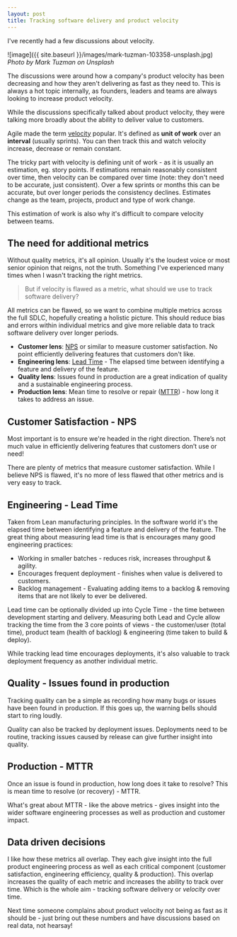 ```yaml
---
layout: post
title: Tracking software delivery and product velocity
---
```


I've recently had a few discussions about velocity. 

![image]({{ site.baseurl }}/images/mark-tuzman-103358-unsplash.jpg)
*Photo by Mark Tuzman on Unsplash*

The discussions were around how a company's product velocity has been decreasing and how they aren't delivering as fast as they need to. This is always a hot topic internally, as founders, leaders and teams are always looking to increase product velocity. 

While the discussions specifically talked about product velocity, they were talking more broadly about the ability to deliver value to customers. 

Agile made the term [velocity](https://en.wikipedia.org/wiki/Velocity_(software_development)) popular. It's defined as **unit of work** over an **interval** (usually sprints). You can then track this and watch velocity increase, decrease or remain constant.

The tricky part with velocity is defining unit of work - as it is usually an estimation, eg. story points. If estimations remain reasonably consistent over time, then velocity can be compared over time (note: they don't need to be accurate, just consistent). Over a few sprints or months this can be accurate, but over longer periods the consistency declines. Estimates change as the team, projects, product and type of work change. 

This estimation of work is also why it's difficult to compare velocity between teams. 

## The need for additional metrics

Without quality metrics, it's all opinion. Usually it's the loudest voice or most senior opinion that reigns, not the truth. Something I've experienced many times when I wasn't tracking the right metrics.

> But if velocity is flawed as a metric, what should we use to track software delivery?

All metrics can be flawed, so we want to combine multiple metrics across the full SDLC, hopefully creating a holistic picture. This should reduce bias and errors within individual metrics and give more reliable data to track software delivery over longer periods. 

- **Customer lens**: [NPS](https://en.wikipedia.org/wiki/Net_Promoter) or similar to measure customer satisfaction. No point efficiently delivering features that customers don't like.
- **Engineering lens**: [Lead Time](https://en.wikipedia.org/wiki/Lead_time) - The elapsed time between identifying a feature and delivery of the feature.
- **Quality lens**: Issues found in production are a great indication of quality and a sustainable engineering process.
- **Production lens**: Mean time to resolve or repair ([MTTR](https://en.wikipedia.org/wiki/Mean_time_to_repair)) - how long it takes to address an issue. 

## Customer Satisfaction - NPS

Most important is to ensure we're headed in the right direction. There’s not much value in efficiently delivering features that customers don’t use or need! 

There are plenty of metrics that measure customer satisfaction. While I believe NPS is flawed, it's no more of less flawed that other metrics and is very easy to track.

## Engineering - Lead Time

Taken from Lean manufacturing principles. In the software world it's the elapsed time between identifying a feature and delivery of the feature. The great thing about measuring lead time is that is encourages many good engineering practices:

- Working in smaller batches - reduces risk, increases throughput & agility.
- Encourages frequent deployment - finishes when value is delivered to customers.
- Backlog management - Evaluating adding items to a backlog & removing items that are not likely to ever be delivered.

Lead time can be optionally divided up into Cycle Time - the time between development starting and delivery. Measuring both Lead and Cycle allow tracking the time from the 3 core points of views - the customer/user (total time), product team (health of backlog) & engineering (time taken to build & deploy).

While tracking lead time encourages deployments, it's also valuable to track deployment frequency as another individual metric.

## Quality - Issues found in production

Tracking quality can be a simple as recording how many bugs or issues have been found in production. If this goes up, the warning bells should start to ring loudly. 

Quality can also be tracked by deployment issues. Deployments need to be routine, tracking issues caused by release can give further insight into quality.

## Production - MTTR

Once an issue is found in production, how long does it take to resolve? This is mean time to resolve (or recovery) - MTTR. 

What's great about MTTR - like the above metrics - gives insight into the wider software engineering processes as well as production and customer impact. 

## Data driven decisions

I like how these metrics all overlap. They each give insight into the full product engineering process as well as each critical component (customer satisfaction, engineering efficiency, quality & production). This overlap increases the quality of each metric and increases the ability to track over time. Which is the whole aim - tracking software delivery or *velocity* over time.  

Next time someone complains about product velocity not being as fast as it should be - just bring out these numbers and have discussions based on real data, not hearsay!